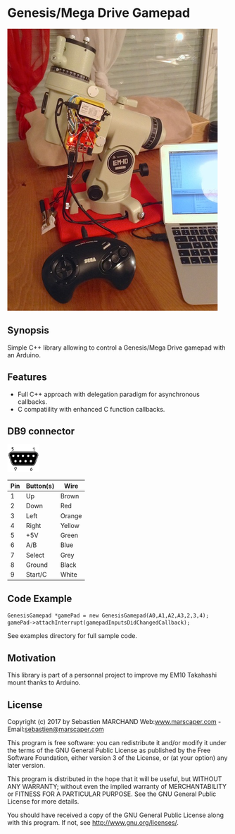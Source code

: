 # Genesis/Mega Drive Gamepad
![Alt text](/genesisgamepad.jpg?raw=true "Optional Title")

## Synopsis

Simple C++ library allowing to control a Genesis/Mega Drive gamepad with an Arduino.

## Features
- Full C++ approach with delegation paradigm for asynchronous callbacks.
- C compatiility with enhanced C function callbacks.

## DB9 connector
![Alt text](/db9_female.jpg?raw=true "Optional Title")

|Pin |	Button(s) | Wire |
|----|------------|------|
|1   |Up          |Brown |
|2   |Down        |Red   |
|3   |Left        |Orange|
|4   |Right       |Yellow|
|5   |+5V         |Green |
|6   |A/B         |Blue  |
|7   |Select      |Grey  |
|8   |Ground      |Black |
|9   |Start/C     |White |

## Code Example
```
GenesisGamepad *gamePad = new GenesisGamepad(A0,A1,A2,A3,2,3,4);
gamePad->attachInterrupt(gamepadInputsDidChangedCallback);
```
See examples directory for full sample code.

## Motivation

This library is part of a personnal project to improve my EM10 Takahashi mount thanks to Arduino.

## License

Copyright (c) 2017 by Sebastien MARCHAND 
Web:www.marscaper.com - Email:sebastien@marscaper.com

This program is free software: you can redistribute it and/or modify
it under the terms of the GNU General Public License as published by
the Free Software Foundation, either version 3 of the License, or
(at your option) any later version.

This program is distributed in the hope that it will be useful,
but WITHOUT ANY WARRANTY; without even the implied warranty of
MERCHANTABILITY or FITNESS FOR A PARTICULAR PURPOSE.  See the
GNU General Public License for more details.

You should have received a copy of the GNU General Public License
along with this program.  If not, see <http://www.gnu.org/licenses/>.
